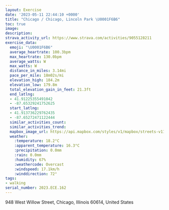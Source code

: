 ```yaml
---
layout: Exercise
date: '2023-05-11 22:44:10 +0000'
title: "Chicago / Chicago, Lincoln Park \U0001F6B6"
toc: true
image:
description:
strava_activity_url: https://www.strava.com/activities/9055128211
exercise_data:
  emoji: "\U0001F6B6"
  average_heartrate: 100.3bpm
  max_heartrate: 130.0bpm
  average_watts: W
  max_watts: W
  distance_in_miles: 3.14mi
  pace_per_mile: 18m02s/mi
  elevation_high: 184.2m
  elevation_low: 179.8m
  total_elevation_gain_in_feet: 21.3ft
  end_latlng:
  - 41.91225355491042
  - -87.65329241752625
  start_latlng:
  - 41.913736229762435
  - -87.65272471122444
  similar_activities_count:
  similar_activities_trend:
  mapbox_image_url: https://api.mapbox.com/styles/v1/mapbox/streets-v11/static/path-5+787af2-1.0(wgy~Fth~uOIqKEs%40EOKSCW%40_EKqUEYCGGEQEu%40AOGIQEk%40AyCEuB%40sBAwEG_CKmBIw%40Cq%40%40kCIkKDuEEyCPyB%40_%40IiAEUM%5DEQWEWRoBbAa%40%3F_%40Da%40JKAEIDWAaBGOOSGSE%5B%5BaBGUGEG%3FmAPUMg%40BMBWRCDDb%40KhALhBAHGLqAh%40KLO%60%40WL%5DIo%40R%5DWIA_%40j%40SN%5DLCN%3FJBHLPVPXH%5ECHCHKNg%40RKb%40G~%40g%40~%40Jl%40%40FCV%5D%60Ae%40ZX%5CCJRJ%40NCp%40%5BLABBFJDl%40f%40rAHr%40%5CnAPhALf%40LLLDbAAX%40LHFLD%5CBx%40ChCFfBB%7CDAhDZtI%3FbGFpJDZJNPBt%40%3FNDHNDd%40LxYJpSBhA),pin-s-s+e5b22e(-87.65083,41.91372),pin-s-f+89ae00(-87.65188999999998,41.91380999999999)/auto/800x800?access_token=pk.eyJ1Ijoiam9zaGJlY2ttYW4iLCJhIjoiY205eWR2aDd1MWZ6djJrbXc4a3M0bWZleiJ9.XiG9OWkNcZk2QzjJbxLB4A
  weather:
    :temperature: 18.2°C
    :apparent_temperature: 16.3°C
    :precipitation: 0.0mm
    :rain: 0.0mm
    :humidity: 67%
    :weathercode: Overcast
    :windspeed: 17.1km/h
    :winddirection: 72°
tags:
- walking
serial_number: 2023.ECE.162
---
```

948 West Willow Street, Chicago, Illinois 60614, United States
